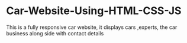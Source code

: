 # Car-Website-Using-HTML-CSS-JS
This is a fully responsive car website, it displays cars ,experts, the car business along side with contact details
